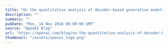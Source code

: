 ```yaml
---
title: "On the quantitative analysis of decoder-based generative models"
description: ""
summary: ""
pubDate: "Mon, 14 Nov 2016 08:00:00 GMT"
source: "OpenAI Blog"
url: "https://openai.com/blog/on-the-quantitative-analysis-of-decoder-based-generative-models"
thumbnail: "/assets/openai_logo.png"
---
```


